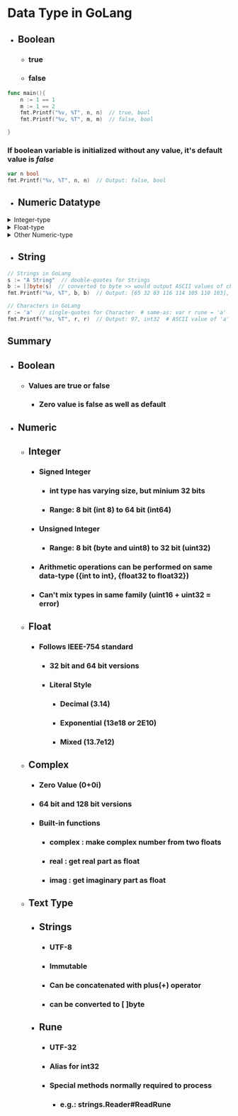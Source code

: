 # Data Type in GoLang

+ ## Boolean

  + ### true
  + ### false

```go
func main(){
    n := 1 == 1
    m := 1 == 2 
    fmt.Printf("%v, %T", n, n)  // true, bool
    fmt.Printf("%v, %T", m, m)  // false, bool

}
```

### If **boolean variable** is initialized without any value, it's default value is *false*

```go
var n bool
fmt.Printf("%v, %T", n, n)  // Output: false, bool
```

+ ## Numeric Datatype

<details>
        <summary>Integer-type</summary>
        <dl>
            <dt>
                <h3>uint8</h3>
            </dt>
            <h4>
                <dd>Unsigned 8-bit integers (0 to 255)</dd>
            </h4>
            <dt>
                <h3>uint16</h3>
            </dt>
            <h4>
                <dd>Unsigned 16-bit integers (0 to 65,535)</dd>
            <dt>
            <dt>
                <h3>uint32</h3>
            </dt>
            <h4>
                <dd>Unsigned 32-bit integers (0 to 4,29,49,67,295)</dd>
            <dt>
            <dt>
                <h3>uint64</h3>
            </dt>
            <h4>
                <dd>Unsigned 64-bit integers (0 to 1,84,46,74,40,73,70,95,51,615)</dd>
            <dt>
                <h3>int8</h3>
            </dt>
            <h4>
                <dd> 8 bit Signed Integer (two’s complement)</dd>
            </h4>
            <h4>
                <dd><b>Range: </b> -128 to 127</dd>
            </h4>
            <dt>
                <h3>int16</h3>
            </dt>
            <h4>
                <dd> 16 bit Signed Integer (two’s complement)</dd>
            </h4>
            <h4>
                <dd><b>Range: </b> -2<sup>15</sup> to 2<sup>15</sup> -1 :: (-32,768 to 32,767)</dd>
            </h4>
            <dt>
                <h3>int32</h3>
            </dt>
            <h4>
                <dd> 32 bit Signed Integer (two’s complement)</dt>
            </h4>
            <h4>
                <dd><b>Range: </b> -2<sup>31</sup> to 2<sup>31</sup> -1 :: (-2,14,74,83,648 to 2,14,74,83,647)</dd>
            </h4>
            <dt>
                <h3>int64</h3>
            </dt>
            <h4>
                <dd> 64 bit Signed Integer (two’s complement). They can also be represented in octal and hexadecimal
                    </dt>
            </h4>
            <h4>
                <dd><b>Range: </b> -2<sup>63</sup> to 2<sup>63</sup> -1 :: (-92,23,37,20,36,85,47,75,808 to
                    92,23,37,20,36,85,47,75,807)</dd>
            </h4>
            <dt>
                <h3>int</h3>
            </dt>
            <h4>
                <dd> Signed integers of at least 32-bit in size; not equivalent to int32. It is 32 bits wide on a 32-bit
                    system and 64-bits wide on a 64-bit system</dt>
            </h4>
            <h4>
                <dd><b>Range: </b> Platform dependent</dd>
            </h4>
        </dl>
    </details>
    <details>
        <summary>Float-type</summary>
        <dl>
            <dt>
                <h3>float32</h3>
            </dt>
            <h4>
                <dd>IEEE-754 32-bit floating-point numbers</dd>
            </h4>
            <dt>
                <h3>float64</h3>
            </dt>
            <h4>
                <dd>IEEE-754 64-bit floating-point numbers</dd>
            </h4>
            <dt>
                <h3>complex64</h3>
            </dt>
            <h4>
                <dd>Complex numbers with float32 real and imaginary parts</dd>
            </h4>
            <dt>
                <h3>complex128</h3>
            </dt>
            <h4>
                <dd>Complex numbers with float64 real and imaginary parts</dd>
            </h4>
        </dl>
    </details>
    <details>
        <summary>Other Numeric-type</summary>
        <dl>
            <dt>
                <h3>byte</h3>
            </dt>
            <h4>
                <dd>same as uint8</dd>
            </h4>
            <dt>
                <h3>rune</h3>
            </dt>
            <h4>
                <dd>same as int32</dd>
            </h4>
            <dt>
                <h3>uint</h3>
            </dt>
            <h4>
                <dd>32 or 64 bits</dd>
            </h4>
            <dt>
                <h3>int</h3>
            </dt>
            <h4>
                <dd>same size as uint</dd>
            </h4>
            <dt>
                <h3>uintptr</h3>
            </dt>
            <h4>
                <dd>an unsigned integer to store the uninterpreted bits of a pointer value</dd>
            </h4>
        </dl>
    </details>

+ ## String

```go
// Strings in GoLang
s := "A String"  // double-quotes for Strings
b := []byte(s)  // converted to byte >> would output ASCII values of characters
fmt.Printf("%v, %T", b, b)  // Output: [65 32 83 116 114 105 110 103], []uint8

// Characters in GoLang
r := 'a'  // single-quotes for Character  # same-as: var r rune = 'a'
fmt.Printf("%v, %T", r, r)  // Output: 97, int32  # ASCII value of 'a'
```

<!-- + ## Derived -->

## Summary

+ ## Boolean
  + ### Values are **true** or **false**
	+ ### Zero value is **false** as well as **default**

+ ## Numeric

  + ## Integer

	  + ### Signed Integer
		  + ### int type has varying size, but minium 32 bits
		  + ### Range: 8 bit (int 8) to 64 bit (int64)
	  + ### Unsigned Integer
		  + ### Range: 8 bit (byte and uint8) to 32 bit (uint32)
	  + ### Arithmetic operations can be performed on same data-type ({int to int}, {float32 to float32})
	  + ### Can't mix types in same family **(uint16 + uint32 = error)**

  + ## Float
	  + ### Follows **IEEE-754 standard**
		+ ### 32 bit and 64 bit versions
		+ ### Literal Style
		  + ### Decimal (3.14)
		  + ### Exponential (13e18 or 2E10)
		  + ### Mixed (13.7e12)

  + ## Complex
    + ### Zero Value (0+0i)
    + ### 64 bit and 128 bit versions
    + ### Built-in functions
      + ### **complex** : make complex number from two floats
      + ### **real** : get real part as float
      + ### **imag** : get imaginary part as float

  + ## Text Type
	  + ## Strings
		  + ### UTF-8
		  + ### Immutable
		  + ### Can be concatenated with **plus(+)** operator
		  + ### can be converted to **[ ]byte**
	  + ## Rune
		  + ### UTF-32
		  + ### Alias for **int32**
		  + ### Special methods normally required to process
		    + ### e.g.: strings.Reader#ReadRune
